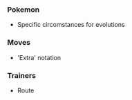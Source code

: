 ### Pokemon
- Specific circomstances for evolutions

### Moves
- 'Extra' notation

### Trainers
- Route